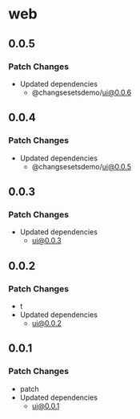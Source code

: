 # web

## 0.0.5

### Patch Changes

- Updated dependencies
  - @changsesetsdemo/ui@0.0.6

## 0.0.4

### Patch Changes

- Updated dependencies
  - @changsesetsdemo/ui@0.0.5

## 0.0.3

### Patch Changes

- Updated dependencies
  - ui@0.0.3

## 0.0.2

### Patch Changes

- t
- Updated dependencies
  - ui@0.0.2

## 0.0.1

### Patch Changes

- patch
- Updated dependencies
  - ui@0.0.1
